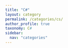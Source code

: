 ```yaml
---
title: "C#"
layout: category
permalink: /categories/cs/
author_profile: true
taxonomy: C#
sidebar:
  nav: "categories"
---
```

